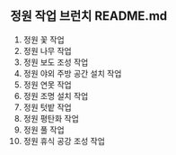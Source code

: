 ## 정원 작업 브런치 README.md

1. 정원 꽃 작업
2. 정원 나무 작업
3. 정원 보도 조성 작업
4. 정원 야외 주방 공간 설치 작업
5. 정원 연못 작업
6. 정원 조명 설치 작업
7. 정원 텃밭 작업
8. 정원 평탄화 작업
9. 정원 풀 작업
10. 정원 휴식 공강 조성 작업